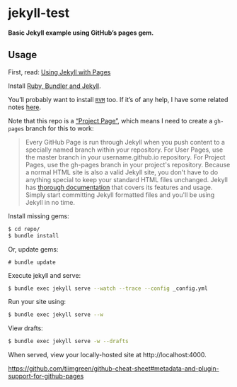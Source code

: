 # jekyll-test

**Basic Jekyll example using GitHub’s pages gem.**

## Usage

First, read: [Using Jekyll with Pages](https://help.github.com/articles/using-jekyll-with-pages)

Install [Ruby, Bundler and Jekyll](https://help.github.com/articles/using-jekyll-with-pages#installing-jekyll).

You’ll probably want to install [`RVM`](http://rvm.io/) too. If it’s of any help, I have some related notes [here](https://github.com/registerguard/registerguard.github.io/wiki/Ruby-tips).

Note that this repo is a [“Project Page”](https://help.github.com/articles/using-jekyll-with-pages#using-jekyll), which means I need to create a `gh-pages` branch for this to work:

> Every GitHub Page is run through Jekyll when you push content to a specially named branch within your repository. For User Pages, use the master branch in your username.github.io repository. For Project Pages, use the gh-pages branch in your project's repository. Because a normal HTML site is also a valid Jekyll site, you don't have to do anything special to keep your standard HTML files unchanged. Jekyll has [thorough documentation](http://jekyllrb.com/docs/home/) that covers its features and usage. Simply start committing Jekyll formatted files and you'll be using Jekyll in no time.

Install missing gems:

```bash
$ cd repo/
$ bundle install
```

Or, update gems:

```
# bundle update
```

Execute jekyll and serve:

```bash
$ bundle exec jekyll serve --watch --trace --config _config.yml
```

Run your site using:

```bash
$ bundle exec jekyll serve --w
```

View drafts:

```bash
$ bundle exec jekyll serve -w --drafts
```

When served, view your locally-hosted site at http://localhost:4000.

https://github.com/tiimgreen/github-cheat-sheet#metadata-and-plugin-support-for-github-pages
